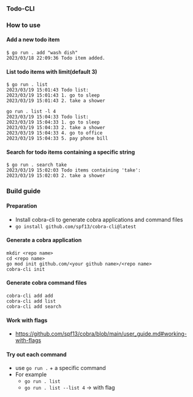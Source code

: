 ### Todo-CLI

### How to use

#### Add a new todo item
```
$ go run . add "wash dish"
2023/03/18 22:09:36 Todo item added.
```

#### List todo items with limit(default 3)
```
$ go run . list
2023/03/19 15:01:43 Todo list:
2023/03/19 15:01:43 1. go to sleep
2023/03/19 15:01:43 2. take a shower

go run . list -l 4
2023/03/19 15:04:33 Todo list:
2023/03/19 15:04:33 1. go to sleep
2023/03/19 15:04:33 2. take a shower
2023/03/19 15:04:33 4. go to office
2023/03/19 15:04:33 5. pay phone bill
```

#### Search for todo items containing a specific string
```
$ go run . search take
2023/03/19 15:02:03 Todo items containing 'take':
2023/03/19 15:02:03 2. take a shower
```

### Build guide

#### Preparation
- Install cobra-cli to generate cobra applications and command files
- `go install github.com/spf13/cobra-cli@latest`

#### Generate a cobra application
```
mkdir <repo name>
cd <repo name>
go mod init github.com/<your github name>/<repo name>
cobra-cli init
```

#### Generate cobra command files
```
cobra-cli add add
cobra-cli add list
cobra-cli add search
```

#### Work with flags
- https://github.com/spf13/cobra/blob/main/user_guide.md#working-with-flags

#### Try out each command
- use `go run .` + a specific command
- For example
  - `go run . list`
  - `go run . list --list 4` -> with flag
